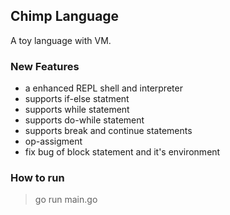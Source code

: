 ## Chimp Language
A toy language with VM.

### New Features
- a enhanced REPL shell and interpreter
- supports if-else statment
- supports while statement
- supports do-while statement
- supports break and continue statements
- op-assigment
- fix bug of block statement and it's environment

### How to run
> go run main.go

